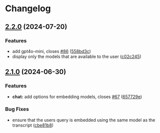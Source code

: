 # Changelog

## [2.2.0](https://github.com/sudoleg/ytai/compare/v2.1.0...v2.2.0) (2024-07-20)


### Features

* add gpt4o-mini, closes [#86](https://github.com/sudoleg/ytai/issues/86) ([558bd3c](https://github.com/sudoleg/ytai/commit/558bd3c05bd46d60bd351b012d838236de87a6d5))
* display only the models that are available to the user ([c02c245](https://github.com/sudoleg/ytai/commit/c02c245b67b4c976fc8d01b793fda00f58963354))

## [2.1.0](https://github.com/sudoleg/ytai/compare/v2.0.0...v2.1.0) (2024-06-30)


### Features

* **chat:** add options for embedding models, closes [#67](https://github.com/sudoleg/ytai/issues/67) ([657729e](https://github.com/sudoleg/ytai/commit/657729e07797eeae7c15061fda08a7126e0fe637))


### Bug Fixes

* ensure that the users query is embedded using the same model as the transcript ([cbe81b8](https://github.com/sudoleg/ytai/commit/cbe81b8e65448781e5fd1b54ed17275027931dd6))
